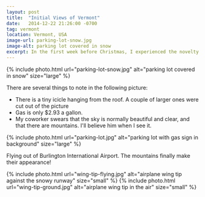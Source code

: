```yaml
---
layout: post
title:  "Initial Views of Vermont"
date:   2014-12-22 21:26:00 -0700
tag: vermont
location: Vermont, USA
image-url: parking-lot-snow.jpg
image-alt: parking lot covered in snow
excerpt: In the first week before Christmas, I experienced the novelty of snow.
---
```

<div class='img-gallery'>
{% include photo.html url="parking-lot-snow.jpg" alt="parking lot covered in snow" size="large" %}
</div>

There are several things to note in the following picture:

- There is a tiny icicle hanging from the roof. A couple of larger ones were cut out of the picture
- Gas is only $2.93 a gallon.
- My coworker swears that the sky is normally beautiful and clear, and that there are mountains. I'll believe him when I see it.

<div class='img-gallery'>
{% include photo.html url="parking-lot.jpg" alt="parking lot with gas sign in background" size="large" %}
</div>

Flying out of Burlington International Airport. The mountains finally make their appearance!

<div class='img-gallery'>
{% include photo.html url="wing-tip-flying.jpg" alt="airplane wing tip against the snowy runway" size="small" %}
{% include photo.html url="wing-tip-ground.jpg" alt="airplane wing tip in the air" size="small" %}
</div>
